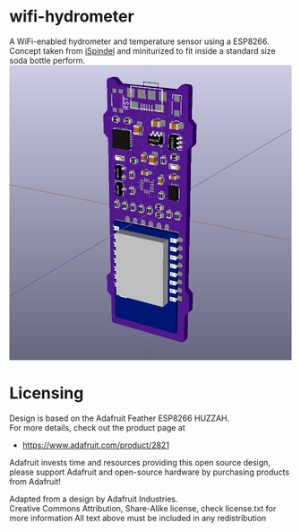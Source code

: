 # wifi-hydrometer
A WiFi-enabled hydrometer and temperature sensor using a ESP8266.  Concept taken from [iSpindel](https://github.com/universam1/iSpindel) and miniturized to fit inside a standard size soda bottle perform.
![alt text](/pictures/pcb3d.png?raw=true)

# Licensing
Design is based on the Adafruit Feather ESP8266 HUZZAH.  
For more details, check out the product page at

  * https://www.adafruit.com/product/2821

Adafruit invests time and resources providing this open source design, 
please support Adafruit and open-source hardware by purchasing 
products from Adafruit!

Adapted from a design by Adafruit Industries.  
Creative Commons Attribution, Share-Alike license, check license.txt for more information
All text above must be included in any redistribution
